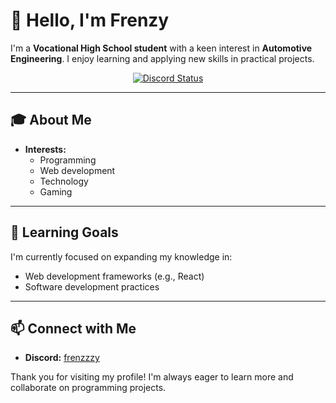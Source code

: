 # 👋 Hello, I'm Frenzy

I'm a **Vocational High School student** with a keen interest in **Automotive Engineering**. I enjoy learning and applying new skills in practical projects.

<p align="center">
  <a href="https://discord.com/users/757535423147802636">
    <img src="https://lanyard.cnrad.dev/api/757535423147802636" alt="Discord Status"/>
  </a>
</p>

---

## 🎓 About Me

- **Interests:** 
  - Programming
  - Web development
  - Technology
  - Gaming

---

## 🌱 Learning Goals

I'm currently focused on expanding my knowledge in:

- Web development frameworks (e.g., React)
- Software development practices

---

## 📫 Connect with Me

- **Discord:** [frenzzzy](https://discord.com/users/757535423147802636)

Thank you for visiting my profile! I'm always eager to learn more and collaborate on programming projects.
